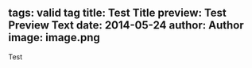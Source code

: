 tags: valid tag
title: Test Title
preview: Test Preview Text
date: 2014-05-24
author: Author
image: image.png
---
Test
